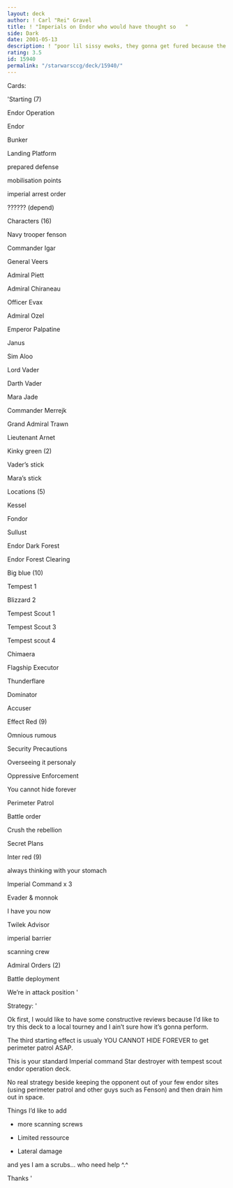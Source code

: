 ```yaml
---
layout: deck
author: ! Carl "Rei" Gravel
title: ! "Imperials on Endor who would have thought so   "
side: Dark
date: 2001-05-13
description: ! "poor lil sissy ewoks, they gonna get fured because the General need some skin jackets for the winter."
rating: 3.5
id: 15940
permalink: "/starwarsccg/deck/15940/"
---
```

Cards: 

'Starting (7)

 Endor Operation

 Endor

 Bunker

 Landing Platform

 prepared defense

 mobilisation points

 imperial arrest order

 ?????? (depend)


Characters (16)

 Navy trooper fenson

 Commander Igar

 General Veers

 Admiral Piett

 Admiral Chiraneau

 Officer Evax

 Admiral Ozel

 Emperor Palpatine

 Janus

 Sim Aloo

 Lord Vader

 Darth Vader

 Mara Jade

 Commander Merrejk

 Grand Admiral Trawn

 Lieutenant Arnet


Kinky green (2)

 Vader’s stick

 Mara’s stick


Locations (5)

 Kessel

 Fondor

 Sullust

 Endor Dark Forest

 Endor Forest Clearing


Big blue (10)

 Tempest 1

 Blizzard 2

 Tempest Scout 1

 Tempest Scout 3

 Tempest scout 4

 Chimaera

 Flagship Executor

 Thunderflare

 Dominator

 Accuser


Effect Red (9)

 Omnious rumous

 Security Precautions

 Overseeing it personaly

 Oppressive Enforcement

 You cannot hide forever

 Perimeter Patrol

 Battle order

 Crush the rebellion

 Secret Plans


Inter red (9)

 always thinking with your stomach

 Imperial Command x 3

 Evader & monnok

 I have you now

 Twilek Advisor

 imperial barrier

 scanning crew


Admiral Orders (2)

 Battle deployment

 We’re in attack position '

Strategy: '

Ok first, I would like to have some constructive reviews because I’d like to try this deck to a local tourney and I ain’t sure how it’s gonna perform.


The third starting effect is usualy YOU CANNOT HIDE FOREVER to get perimeter patrol ASAP.


This is your standard Imperial command Star destroyer with tempest scout endor operation deck.


No real strategy beside keeping the opponent out of your few endor sites (using perimeter patrol and other guys such as Fenson) and then drain him out in space.


Things I’d like to add 


- more scanning screws

- Limited ressource

- Lateral damage


and yes I am a scrubs... who need help ^.^


Thanks '
